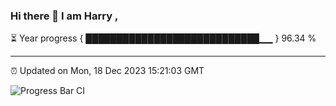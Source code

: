 ### Hi there 👋 I am Harry , 

⏳ Year progress { ████████████████████████████▁▁ } 96.34 %

---

⏰ Updated on Mon, 18 Dec 2023 15:21:03 GMT

![Progress Bar CI](https://github.com/duykhang68/duykhang68/workflows/Progress%20Bar%20CI/badge.svg)
